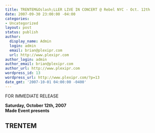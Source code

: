 ```yaml
---
title: TRENTEM&Oslash;LLER LIVE IN CONCERT @ Rebel NYC - Oct. 12th
date: 2007-09-30 23:00:00 -04:00
categories:
- Uncategorized
layout: post
status: publish
author:
  display_name: Admin
  login: admin
  email: brian@plexipr.com
  url: http://www.plexipr.com
author_login: admin
author_email: brian@plexipr.com
author_url: http://www.plexipr.com
wordpress_id: 13
wordpress_url: http://www.plexipr.com/?p=13
date_gmt: '2007-10-01 04:00:00 -0400'
---
```


<p>FOR IMMEDIATE RELEASE </p>
<p><b>Saturday, October 12th, 2007<br />
Made Event presents</b></p>
<h2>TRENTEM</p>
